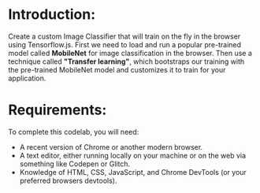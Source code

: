 # Introduction:
Create a custom Image Classifier that will train on the fly in the browser using Tensorflow.js. First we need to load and run a popular pre-trained model called <b>MobileNet</b> for image classification in the browser. Then use a technique called <b>"Transfer learning"</b>, which bootstraps our training with the pre-trained MobileNet model and customizes it to train for your application.

# Requirements:
To complete this codelab, you will need:

<ul><li>A recent version of Chrome or another modern browser.</li>
<li>A text editor, either running locally on your machine or on the web via something like Codepen or Glitch.</li>
<li>Knowledge of HTML, CSS, JavaScript, and Chrome DevTools (or your preferred browsers devtools).</li>
